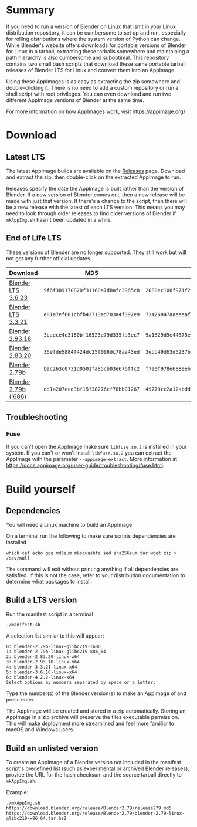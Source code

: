 # Summary

If you need to run a version of Blender on Linux
that isn't in your Linux distribution repository,
it can be cumbersome to set up and run,
especially for rolling distributions
where the system version of Python can change.
While Blender's website offers downloads for portable versions of
Blender for Linux in a tarball,
extracting these tarballs somewhere and maintaining a path hierarchy
is also cumbersome and suboptimal.
This repository contains two small bash scripts that download these same
portable tarball releases of Blender LTS for Linux
and convert them into an AppImage.

Using these AppImages is as easy as extracting the zip somewhere
and double-clicking it.
There is no need to add a custom repository
or run a shell script with root privileges.
You can even download and run two different AppImage versions of Blender
at the same time.

For more information on how AppImages work, visit https://appimage.org/

# Download

## Latest LTS

The latest AppImage builds are available on the
[Releases](https://github.com/Lethja/blender-appimage/releases) page.
Download and extract the zip,
then double-click on the extracted AppImage to run.

Releases specify the date the AppImage is built
rather than the version of Blender.
If a new version of Blender comes out,
then a new release will be made with just that version.
If there's a change to the script,
then there will be a new release with the latest of each LTS version.
This means you may need to look through older releases
to find older versions of Blender
if `mkAppImg.sh` hasn't been updated in a while.

## End of Life LTS
These versions of Blender are no longer supported.
They still work but will not get any further official updates.

| Download                                                                                                                         | MD5                                | SHA256                                                             |
|----------------------------------------------------------------------------------------------------------------------------------|------------------------------------|--------------------------------------------------------------------|
| [Blender LTS 3.6.23](https://github.com/Lethja/blender-appimage/releases/download/2025-06-19/blender-3.6.23-x86_64.AppImage.zip) | `9f6f389170820f31160a7d8afc3965c8` | `2080ec100f971f2effd6759d7210b0a8c5ab0a47f70dc95d96c264f5eca39749` |
| [Blender LTS 3.3.21](https://github.com/Lethja/blender-appimage/releases/download/2024-09-22/blender-3.3.21-x86_64.AppImage.zip) | `e81a7ef601cbfb43713ed703a4f392e9` | `72426847aaeeaaf541be838ae32e0031ef4c6ff76650ee99abf2231c6eaacbae` |
| [Blender 2.93.18](https://github.com/Lethja/blender-appimage/releases/download/2024-09-22/blender-2.93.18-x86_64.AppImage.zip)   | `3baece4e3180bf16523e79d335fa3ec7` | `9a1829d9e44575ead149cdeeea77c209a02deabafd97639c5fbef329cb587d55` |
| [Blender 2.83.20](https://github.com/Lethja/blender-appimage/releases/download/2024-09-22/blender-2.83.20-x86_64.AppImage.zip)   | `36efde5884f424dc25f098dc78aa43ed` | `3ebb49d63d5237bbbb4f7ad5da99fba70451c38deb44a137006f1a998c4e9520` |
| [Blender 2.79b](https://github.com/Lethja/blender-appimage/releases/download/2024-09-22/blender-2.79b-x86_64.AppImage.zip)       | `bac263c0731d0501fa85cb03e676ffc2` | `f7a0f978e688eeb7c9e9cc2057db3f2a841eb52780f8b350998863dc7a2bb100` |
| [Blender 2.79b (i686)](https://github.com/Lethja/blender-appimage/releases/download/2024-09-22/blender-2.79b-i686.AppImage.zip)  | `dd1a207ecd3bf15f38276cf78bb01267` | `49779cc2a12abdd1669a44340a8fd248e6341acbb9b250203efd260b87e230ae` |


## Troubleshooting
### Fuse
If you can't open the AppImage make sure `libfuse.so.2`
is installed in your system.
If you can't or won't install `libfuse.so.2` you can extract the AppImage
with the parameter `--appimage-extract`.
More information at
https://docs.appimage.org/user-guide/troubleshooting/fuse.html.

# Build yourself

## Dependencies

You will need a Linux machine to build an AppImage

On a terminal run the following to make sure scripts dependencies are installed

```shell
which cat echo gpg md5sum mksquashfs sed sha256sum tar wget zip > /dev/null
```

The command will exit without printing anything
if all dependencies are satisfied.
If this is not the case, refer to your distribution documentation
to determine what packages to install.

## Build a LTS version

Run the manifest script in a terminal

```shell
./manifest.sh
```

A selection list similar to this will appear:

```
0: blender-2.79b-linux-glibc219-i686
1: blender-2.79b-linux-glibc219-x86_64
2: blender-2.83.20-linux-x64
3: blender-2.93.18-linux-x64
4: blender-3.3.21-linux-x64
5: blender-3.6.16-linux-x64
6: blender-4.2.2-linux-x64
Select options by numbers separated by space or a letter:
```

Type the number(s) of the Blender version(s) to make an AppImage of
and press enter.

The AppImage will be created and stored in a zip automatically.
Storing an AppImage in a zip archive
will preserve the files executable permission.
This will make deployment more streamlined
and feel more familiar to macOS and Windows users.

## Build an unlisted version

To create an AppImage of a Blender version
not included in the manifest script's predefined list
(such as experimental or archived Blender releases),
provide the URL for the hash checksum and the source tarball
directly to `mkAppImg.sh`.

Example:

```shell
./mkAppImg.sh https://download.blender.org/release/Blender2.79/release279.md5 https://download.blender.org/release/Blender2.79/blender-2.79-linux-glibc219-x86_64.tar.bz2
```
